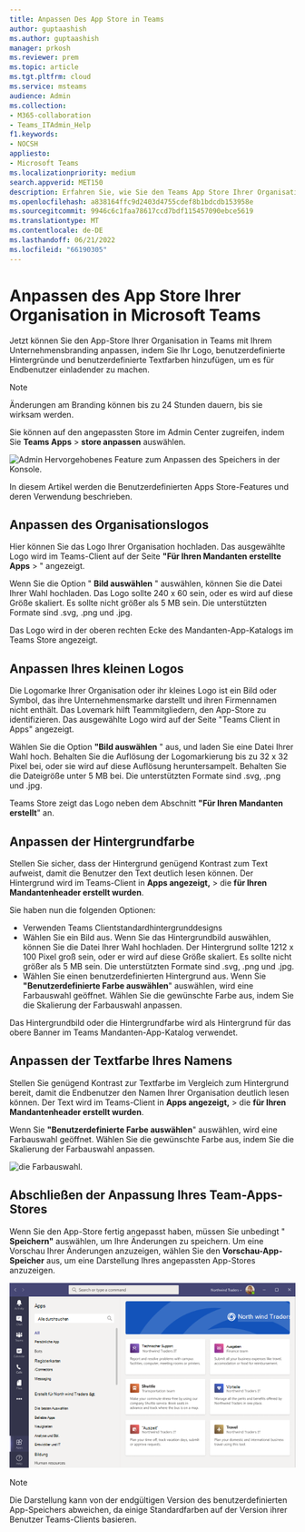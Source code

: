 ```yaml
---
title: Anpassen Des App Store in Teams
author: guptaashish
ms.author: guptaashish
manager: prkosh
ms.reviewer: prem
ms.topic: article
ms.tgt.pltfrm: cloud
ms.service: msteams
audience: Admin
ms.collection:
- M365-collaboration
- Teams_ITAdmin_Help
f1.keywords:
- NOCSH
appliesto:
- Microsoft Teams
ms.localizationpriority: medium
search.appverid: MET150
description: Erfahren Sie, wie Sie den Teams App Store Ihrer Organisation anpassen, indem Sie Logo, benutzerdefinierte Hintergründe und benutzerdefinierte Textfarben hinzufügen.
ms.openlocfilehash: a838164ffc9d2403d4755cdef8b1bdcdb153958e
ms.sourcegitcommit: 9946c6c1faa78617ccd7bdf115457090ebce5619
ms.translationtype: MT
ms.contentlocale: de-DE
ms.lasthandoff: 06/21/2022
ms.locfileid: "66190305"
---
```

# <a name="customize-your-organizations-app-store-in-microsoft-teams"></a>Anpassen des App Store Ihrer Organisation in Microsoft Teams

Jetzt können Sie den App-Store Ihrer Organisation in Teams mit Ihrem Unternehmensbranding anpassen, indem Sie Ihr Logo, benutzerdefinierte Hintergründe und benutzerdefinierte Textfarben hinzufügen, um es für Endbenutzer einladender zu machen.

> [!NOTE]
> Änderungen am Branding können bis zu 24 Stunden dauern, bis sie wirksam werden.

Sie können auf den angepassten Store im Admin Center zugreifen, indem Sie **Teams Apps** > **store anpassen** auswählen.

  ![Admin Hervorgehobenes Feature zum Anpassen des Speichers in der Konsole.](media/customize-app-store.png)

In diesem Artikel werden die Benutzerdefinierten Apps Store-Features und deren Verwendung beschrieben.

## <a name="customize-your-organization-logo"></a>Anpassen des Organisationslogos

<!-- Bookmark used by Context Sensitive Help (CSH). Do not delete. -->
<a name="orglogo"> </a>
<!-- Do not remove the bookmark link above. -->

Hier können Sie das Logo Ihrer Organisation hochladen. Das ausgewählte Logo wird im Teams-Client auf der Seite **"Für Ihren Mandanten erstellte** **Apps** > " angezeigt.

Wenn Sie die Option " **Bild auswählen** " auswählen, können Sie die Datei Ihrer Wahl hochladen. Das Logo sollte 240 x 60 sein, oder es wird auf diese Größe skaliert. Es sollte nicht größer als 5 MB sein. Die unterstützten Formate sind .svg, .png und .jpg.

Das Logo wird in der oberen rechten Ecke des Mandanten-App-Katalogs im Teams Store angezeigt.

## <a name="customize-your-small-logo"></a>Anpassen Ihres kleinen Logos

<!-- Bookmark used by Context Sensitive Help (CSH). Do not delete. -->
<a name="orglogomark"> </a>
<!-- Do not remove the bookmark link above. -->

Die Logomarke Ihrer Organisation oder ihr kleines Logo ist ein Bild oder Symbol, das ihre Unternehmensmarke darstellt und ihren Firmennamen nicht enthält. Das Lovemark hilft Teammitgliedern, den App-Store zu identifizieren. Das ausgewählte Logo wird auf der Seite "Teams Client in Apps" angezeigt.

Wählen Sie die Option **"Bild auswählen** " aus, und laden Sie eine Datei Ihrer Wahl hoch. Behalten Sie die Auflösung der Logomarkierung bis zu 32 x 32 Pixel bei, oder sie wird auf diese Auflösung heruntersampelt. Behalten Sie die Dateigröße unter 5 MB bei. Die unterstützten Formate sind .svg, .png und .jpg.

Teams Store zeigt das Logo neben dem Abschnitt **"Für Ihren Mandanten erstellt**" an.

## <a name="customize-the-background-color"></a>Anpassen der Hintergrundfarbe

<!-- Bookmark used by Context Sensitive Help (CSH). Do not delete. -->
<a name="custombackground"> </a>
<!-- Do not remove the bookmark link above. -->

Stellen Sie sicher, dass der Hintergrund genügend Kontrast zum Text aufweist, damit die Benutzer den Text deutlich lesen können. Der Hintergrund wird im Teams-Client in **Apps angezeigt,** >  die **für Ihren Mandantenheader erstellt wurden**.

Sie haben nun die folgenden Optionen:

* Verwenden Teams Clientstandardhintergrunddesigns
* Wählen Sie ein Bild aus. Wenn Sie das Hintergrundbild auswählen, können Sie die Datei Ihrer Wahl hochladen. Der Hintergrund sollte 1212 x 100 Pixel groß sein, oder er wird auf diese Größe skaliert. Es sollte nicht größer als 5 MB sein. Die unterstützten Formate sind .svg, .png und .jpg.
* Wählen Sie einen benutzerdefinierten Hintergrund aus. Wenn Sie **"Benutzerdefinierte Farbe auswählen**" auswählen, wird eine Farbauswahl geöffnet. Wählen Sie die gewünschte Farbe aus, indem Sie die Skalierung der Farbauswahl anpassen.

Das Hintergrundbild oder die Hintergrundfarbe wird als Hintergrund für das obere Banner im Teams Mandanten-App-Katalog verwendet.

## <a name="customize-the-text-color-of-your-name"></a>Anpassen der Textfarbe Ihres Namens

<!-- Bookmark used by Context Sensitive Help (CSH). Do not delete. -->
<a name="textcolor"> </a>
<!-- Do not remove the bookmark link above. -->

Stellen Sie genügend Kontrast zur Textfarbe im Vergleich zum Hintergrund bereit, damit die Endbenutzer den Namen Ihrer Organisation deutlich lesen können. Der Text wird im Teams-Client in **Apps angezeigt,** >  die **für Ihren Mandantenheader erstellt wurden**.

Wenn Sie **"Benutzerdefinierte Farbe auswählen**" auswählen, wird eine Farbauswahl geöffnet. Wählen Sie die gewünschte Farbe aus, indem Sie die Skalierung der Farbauswahl anpassen.

 ![die Farbauswahl.](media/choose-a-custom-color.png)

## <a name="complete-the-customization-of-your-team-apps-store"></a>Abschließen der Anpassung Ihres Team-Apps-Stores

Wenn Sie den App-Store fertig angepasst haben, müssen Sie unbedingt " **Speichern"** auswählen, um Ihre Änderungen zu speichern.
Um eine Vorschau Ihrer Änderungen anzuzeigen, wählen Sie den **Vorschau-App-Speicher** aus, um eine Darstellung Ihres angepassten App-Stores anzuzeigen.

![Vorschau des store für benutzerdefinierte Apps.](media/PowerAppsInStore650w.png)

> [!NOTE]
> Die Darstellung kann von der endgültigen Version des benutzerdefinierten App-Speichers abweichen, da einige Standardfarben auf der Version ihrer Benutzer Teams-Clients basieren.

